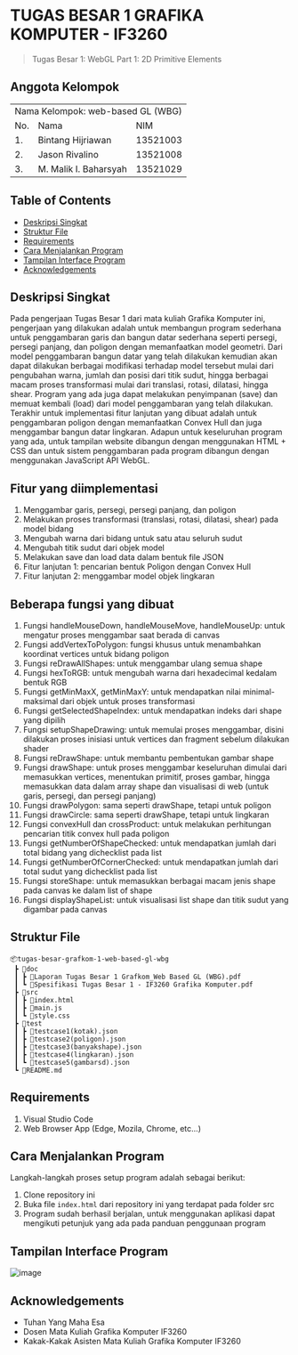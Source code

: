 # TUGAS BESAR 1 GRAFIKA KOMPUTER - IF3260
> Tugas Besar 1: WebGL Part 1: 2D Primitive Elements

## Anggota Kelompok
<table>
    <tr>
        <td colspan="3", align = "center"><center>Nama Kelompok: web-based GL (WBG)</center></td>
    </tr>
    <tr>
        <td>No.</td>
        <td>Nama</td>
        <td>NIM</td>
    </tr>
    <tr>
        <td>1.</td>
        <td>Bintang Hijriawan</td>
        <td>13521003</td>
    </tr>
    <tr>
        <td>2.</td>
        <td>Jason Rivalino</td>
        <td>13521008</td>
    </tr>
    <tr>
        <td>3.</td>
        <td>M. Malik I. Baharsyah</td>
        <td>13521029</td>
    </tr>
</table>

## Table of Contents
* [Deskripsi Singkat](#deskripsi-singkat)
* [Struktur File](#struktur-file)
* [Requirements](#requirements)
* [Cara Menjalankan Program](#cara-menjalankan-program)
* [Tampilan Interface Program](#tampilan-interface-program)
* [Acknowledgements](#acknowledgements)

## Deskripsi Singkat 
Pada pengerjaan Tugas Besar 1 dari mata kuliah Grafika Komputer ini, pengerjaan yang dilakukan adalah untuk membangun program sederhana untuk penggambaran garis dan bangun datar sederhana seperti persegi, persegi panjang, dan poligon dengan memanfaatkan model geometri. Dari model penggambaran bangun datar yang telah dilakukan kemudian akan dapat dilakukan berbagai modifikasi terhadap model tersebut mulai dari pengubahan warna, jumlah dan posisi dari titik sudut, hingga berbagai macam proses transformasi mulai dari translasi, rotasi, dilatasi, hingga shear. Program yang ada juga dapat melakukan penyimpanan (save) dan memuat kembali (load) dari model penggambaran yang telah dilakukan. Terakhir untuk implementasi fitur lanjutan yang dibuat adalah untuk penggambaran poligon dengan memanfaatkan Convex Hull dan juga menggambar bangun datar lingkaran. Adapun untuk keseluruhan program yang ada, untuk tampilan website dibangun dengan menggunakan HTML + CSS dan untuk sistem penggambaran pada program dibangun dengan menggunakan JavaScript API WebGL.

## Fitur yang diimplementasi
1. Menggambar garis, persegi, persegi panjang, dan poligon
2. Melakukan proses transformasi (translasi, rotasi, dilatasi, shear) pada model bidang
3. Mengubah warna dari bidang untuk satu atau seluruh sudut
4. Mengubah titik sudut dari objek model
5. Melakukan save dan load data dalam bentuk file JSON
6. Fitur lanjutan 1: pencarian bentuk Poligon dengan Convex Hull
7. Fitur lanjutan 2: menggambar model objek lingkaran

## Beberapa fungsi yang dibuat
1. Fungsi handleMouseDown, handleMouseMove, handleMouseUp: untuk mengatur proses menggambar saat berada di canvas
2. Fungsi addVertexToPolygon: fungsi khusus untuk menambahkan koordinat vertices untuk bidang poligon
3. Fungsi reDrawAllShapes: untuk menggambar ulang semua shape
4. Fungsi hexToRGB: untuk mengubah warna dari hexadecimal kedalam bentuk RGB
5. Fungsi getMinMaxX, getMinMaxY: untuk mendapatkan nilai minimal-maksimal dari objek untuk proses transformasi
6. Fungsi getSelectedShapeIndex: untuk mendapatkan indeks dari shape yang dipilih
7. Fungsi setupShapeDrawing: untuk memulai proses menggambar, disini dilakukan proses inisiasi untuk vertices dan fragment sebelum dilakukan shader
8. Fungsi reDrawShape: untuk membantu pembentukan gambar shape
9. Fungsi drawShape: untuk proses menggambar keseluruhan dimulai dari memasukkan vertices, menentukan primitif, proses gambar, hingga memasukkan data dalam array shape dan visualisasi di web (untuk garis, persegi, dan persegi panjang)
10. Fungsi drawPolygon: sama seperti drawShape, tetapi untuk poligon
11. Fungsi drawCircle: sama seperti drawShape, tetapi untuk lingkaran
12. Fungsi convexHull dan crossProduct: untuk melakukan perhitungan pencarian titik convex hull pada poligon
13. Fungsi getNumberOfShapeChecked: untuk mendapatkan jumlah dari total bidang yang dichecklist pada list
14. Fungsi getNumberOfCornerChecked: untuk mendapatkan jumlah dari total sudut yang dichecklist pada list
15. Fungsi storeShape: untuk memasukkan berbagai macam jenis shape pada canvas ke dalam list of shape
16. Fungsi displayShapeList: untuk visualisasi list shape dan titik sudut yang digambar pada canvas

## Struktur File
```
📦tugas-besar-grafkom-1-web-based-gl-wbg
 ┣ 📂doc
 ┃ ┣ 📜Laporan Tugas Besar 1 Grafkom_Web Based GL (WBG).pdf
 ┃ ┗ 📜Spesifikasi Tugas Besar 1 - IF3260 Grafika Komputer.pdf
 ┣ 📂src
 ┃ ┣ 📜index.html
 ┃ ┣ 📜main.js
 ┃ ┗ 📜style.css
 ┣ 📂test
 ┃ ┣ 📜testcase1(kotak).json
 ┃ ┣ 📜testcase2(poligon).json
 ┃ ┣ 📜testcase3(banyakshape).json
 ┃ ┣ 📜testcase4(lingkaran).json
 ┃ ┗ 📜testcase5(gambarsd).json
 ┗ 📜README.md
```
 
## Requirements
1. Visual Studio Code
2. Web Browser App (Edge, Mozila, Chrome, etc...)

## Cara Menjalankan Program
Langkah-langkah proses setup program adalah sebagai berikut:
1. Clone repository ini
2. Buka file `index.html` dari repository ini yang terdapat pada folder src
3. Program sudah berhasil berjalan, untuk menggunakan aplikasi dapat mengikuti petunjuk yang ada pada panduan penggunaan program

## Tampilan Interface Program
![image](https://github.com/GAIB20/tugas-besar-grafkom-1-web-based-gl-wbg/assets/91790457/deef1e61-0b02-4bb6-a0ef-7c5ccc8f1859)

## Acknowledgements
- Tuhan Yang Maha Esa
- Dosen Mata Kuliah Grafika Komputer IF3260
- Kakak-Kakak Asisten Mata Kuliah Grafika Komputer IF3260

